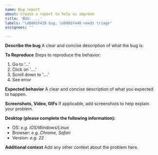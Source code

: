 ```yaml
---
name: Bug report
about: Create a report to help us improve
title: 'BUG: ...'
labels: "\U0001F41B bug, \U0001F440 needs triage"
assignees: ''

---
```


**Describe the bug**
A clear and concise description of what the bug is.

**To Reproduce**
Steps to reproduce the behavior:
1. Go to '...'
2. Click on '....'
3. Scroll down to '....'
4. See error

**Expected behavior**
A clear and concise description of what you expected to happen.

**Screenshots, Video, GIFs**
If applicable, add screenshots to help explain your problem.

**Desktop (please complete the following information):**
 - OS: _e.g. iOS/Windows/Linux_
 - Browser: _e.g. Chrome, Safari_
 - Version: _e.g. 22_

**Additional context**
Add any other context about the problem here.
